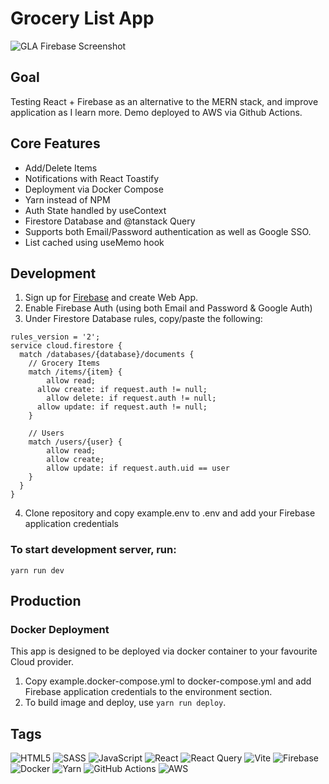 # Grocery List App

![GLA Firebase Screenshot](https://my-portfolio-screens.s3.ca-central-1.amazonaws.com/gla-firebase/gla-firebase-screen-lg.png)

## Goal

Testing React + Firebase as an alternative to the MERN stack, and improve application as I learn more. Demo deployed to AWS via Github Actions.

## Core Features

- Add/Delete Items
- Notifications with React Toastify
- Deployment via Docker Compose
- Yarn instead of NPM
- Auth State handled by useContext
- Firestore Database and @tanstack Query
- Supports both Email/Password authentication as well as Google SSO.
- List cached using useMemo hook

## Development

1. Sign up for [Firebase](https://firebase.google.com/) and create Web App.
2. Enable Firebase Auth (using both Email and Password & Google Auth)
3. Under Firestore Database rules, copy/paste the following:

```
rules_version = '2';
service cloud.firestore {
  match /databases/{database}/documents {
    // Grocery Items
    match /items/{item} {
    	allow read;
      allow create: if request.auth != null;
    	allow delete: if request.auth != null;
      allow update: if request.auth != null;
    }

    // Users
    match /users/{user} {
    	allow read;
    	allow create;
    	allow update: if request.auth.uid == user
    }
  }
}

```

4. Clone repository and copy example.env to .env and add your Firebase application credentials

### To start development server, run:

`yarn run dev`

## Production

### Docker Deployment

This app is designed to be deployed via docker container to your favourite Cloud provider.

1. Copy example.docker-compose.yml to docker-compose.yml and add Firebase application credentials to the environment section.
2. To build image and deploy, use `yarn run deploy`.

## Tags

![HTML5](https://img.shields.io/badge/html5-%23E34F26.svg?style=for-the-badge&logo=html5&logoColor=white)
![SASS](https://img.shields.io/badge/SASS-hotpink.svg?style=for-the-badge&logo=SASS&logoColor=white)
![JavaScript](https://img.shields.io/badge/javascript-%23323330.svg?style=for-the-badge&logo=javascript&logoColor=%23F7DF1E)
![React](https://img.shields.io/badge/react-%2320232a.svg?style=for-the-badge&logo=react&logoColor=%2361DAFB)
![React Query](https://img.shields.io/badge/-React%20Query-FF4154?style=for-the-badge&logo=react%20query&logoColor=white)
![Vite](https://img.shields.io/badge/vite-%23646CFF.svg?style=for-the-badge&logo=vite&logoColor=white)
![Firebase](https://img.shields.io/badge/Firebase-039BE5?style=for-the-badge&logo=Firebase&logoColor=white)
![Docker](https://img.shields.io/badge/docker-%230db7ed.svg?style=for-the-badge&logo=docker&logoColor=white)
![Yarn](https://img.shields.io/badge/yarn-%232C8EBB.svg?style=for-the-badge&logo=yarn&logoColor=white)
![GitHub Actions](https://img.shields.io/badge/github%20actions-%232671E5.svg?style=for-the-badge&logo=githubactions&logoColor=white)
![AWS](https://img.shields.io/badge/AWS-%23FF9900.svg?style=for-the-badge&logo=amazon-aws&logoColor=white)
